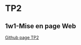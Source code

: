 # TP2

## 1w1-Mise en page Web

[Github page TP2](https://samueltuto.github.io/1W1/#accueil "Github page TP2")
